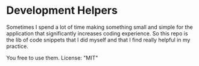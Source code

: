 # Development Helpers

Sometimes I spend a lot of time making something small and simple for the application that significantly increases coding experience. So this repo is the lib of code snippets that I did myself and that I find really helpful in my practice.

You free to use them.
License: "MIT"
